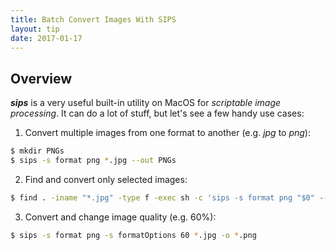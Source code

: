```yaml
---
title: Batch Convert Images With SIPS
layout: tip
date: 2017-01-17
---
```


## Overview

**_sips_** is a very useful built-in utility on MacOS for _scriptable image processing_. It can do a lot of stuff, but let's see a few handy use cases:

1. Convert multiple images from one format to another (e.g. _jpg_ to _png_):
```bash
$ mkdir PNGs
$ sips -s format png *.jpg --out PNGs
```
2. Find and convert only selected images:
```bash
$ find . -iname "*.jpg" -type f -exec sh -c 'sips -s format png "$0" --out "${0%}.png"' {} \;
```
3. Convert and change image quality (e.g. 60%):
```bash
$ sips -s format png -s formatOptions 60 *.jpg -o *.png
```

